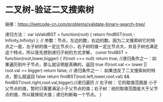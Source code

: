 <!--
 * @Author: ChenPeng
 * @LastEditors: ChenPeng
 * @LastEditTime: 2021-08-30 23:43:42
-->

# 二叉树-验证二叉搜索树

链接：https://leetcode-cn.com/problems/validate-binary-search-tree/

递归方法：
var isValidBST = function(root) {
return findBST(root,-Infinity,Infinity)
};
// 参数：节点，左边的数，右边的数。因为二叉搜索树它的特点之一是，左子树的值一定比节点小，右子树的值一定比节点大，并且子树也满足这个特点，所以首先想到递归子树的方式求解，
const findBST = function(root,lower,bigger) {
if(root === null) return true; //递归条件之一：如果遍历到叶子节点，那么就证明是真确的，返回 true
if(root.val <= lower || root.val >= bigger) return false; // 递归条件之一： 如果违反了二叉搜索树的特点，那么就返回 false
return findBST(root.left,lower,root.val) && findBST(root.right,root.val,bigger);//递归遍历
// 左子树： 它的取值范围是 小于父节点的值，暂时只需要满足小于父节点的值；右子树：他的取值范围是大于父节点的值，所以替换较大值；递归判断每一个节点。
}
